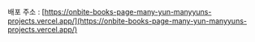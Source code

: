 배포 주소 : [https://onbite-books-page-many-yun-manyyuns-projects.vercel.app/](https://onbite-books-page-many-yun-manyyuns-projects.vercel.app/)
